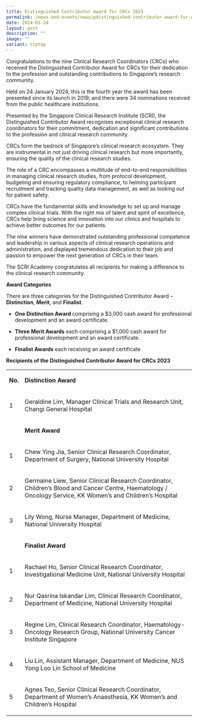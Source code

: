 ```yaml
---
title: Distinguished Contributor Award for CRCs 2023
permalink: /news-and-events/news/pdistinguished-contributor-award-for-crcs-2023/
date: 2024-01-24
layout: post
description: ""
image: ""
variant: tiptap
---
```

<p>Congratulations to the nine Clinical Research Coordinators (CRCs) who received the Distinguished Contributor Award for CRCs for their dedication to the profession and outstanding contributions to Singapore’s research community.</p><p>Held on 24 January 2024, this is the fourth year the award has been presented since its launch in 2019, and there were 34 nominations received from the public healthcare institutions.</p><p>Presented by the Singapore Clinical Research Institute (SCRI), the Distinguished Contributor Award recognises exceptional clinical research coordinators for their commitment, dedication and significant contributions to the profession and clinical research community.</p><p>CRCs form the bedrock of Singapore’s clinical research ecosystem. They are instrumental in not just driving clinical research but more importantly, ensuring the quality of the clinical research studies.</p><p>The role of a CRC encompasses a multitude of end-to-end responsibilities in managing clinical research studies, from protocol development, budgeting and ensuring regulatory compliance, to helming participant recruitment and tracking quality data management, as well as looking out for patient safety. &nbsp;&nbsp;&nbsp;&nbsp;&nbsp;&nbsp;&nbsp;&nbsp;&nbsp;&nbsp;&nbsp;&nbsp;&nbsp;&nbsp;&nbsp;&nbsp;&nbsp;&nbsp;&nbsp;&nbsp;&nbsp;&nbsp;&nbsp;&nbsp;&nbsp;&nbsp;&nbsp;&nbsp;&nbsp;&nbsp;&nbsp;&nbsp;&nbsp;&nbsp;&nbsp;&nbsp;&nbsp;&nbsp;&nbsp;&nbsp;&nbsp;&nbsp;&nbsp;&nbsp;&nbsp;&nbsp;&nbsp;&nbsp;&nbsp;&nbsp;&nbsp;&nbsp;&nbsp;&nbsp;</p><p>CRCs have the fundamental skills and knowledge to set up and manage complex clinical trials. With the right mix of talent and spirit of excellence, CRCs help bring science and innovation into our clinics and hospitals to achieve better outcomes for our patients.</p><p>The nine winners have demonstrated outstanding professional competence and leadership in various aspects of clinical research operations and administration, and displayed tremendous dedication to their job and passion to empower the next generation of CRCs in their team.</p><p>The SCRI Academy congratulates all recipients for making a difference to the clinical research community.</p><p><strong>Award Categories</strong></p><p>There are three categories for the Distinguished Contributor Award – <strong>Distinction</strong>, <strong>Merit</strong>, and <strong>Finalist</strong>.</p><ul data-tight="true" class="tight"><li><p><strong>One Distinction Award </strong>comprising a $3,000 cash award for professional development and an award certificate.</p></li></ul><ul data-tight="true" class="tight"><li><p><strong>Three Merit Awards</strong> each comprising a $1,000 cash award for professional development and an award certificate.</p></li></ul><ul data-tight="true" class="tight"><li><p><strong>Finalist Awards</strong> each receiving an award certificate</p></li></ul><p><strong>Recipients of the Distinguished Contributor Award for CRCs 2023</strong></p><table><tbody><tr><td rowspan="1" colspan="1"><p><strong>No.</strong></p></td><td rowspan="1" colspan="1"><p><strong>Distinction Award</strong></p></td></tr><tr><td rowspan="1" colspan="1"><p>1</p></td><td rowspan="1" colspan="1"><p>Geraldine Lim, Manager Clinical Trials and Research Unit, Changi General Hospital</p></td></tr><tr><td rowspan="1" colspan="1"><p><strong>&nbsp;</strong></p></td><td rowspan="1" colspan="1"><p><strong>Merit Award</strong></p></td></tr><tr><td rowspan="1" colspan="1"><p>1</p></td><td rowspan="1" colspan="1"><p>Chew Ying Jia, Senior Clinical Research Coordinator, Department of Surgery, National University Hospital</p></td></tr><tr><td rowspan="1" colspan="1"><p>2</p></td><td rowspan="1" colspan="1"><p>Germaine Liew, Senior Clinical Research Coordinator, Children’s Blood and Cancer Centre, Haematology / Oncology Service, KK Women’s and Children’s Hospital</p></td></tr><tr><td rowspan="1" colspan="1"><p>3</p></td><td rowspan="1" colspan="1"><p>Lily Wong, Nurse Manager, Department of Medicine, National University Hospital</p></td></tr><tr><td rowspan="1" colspan="1"><p><strong>&nbsp;</strong></p></td><td rowspan="1" colspan="1"><p><strong>Finalist Award</strong></p></td></tr><tr><td rowspan="1" colspan="1"><p>1</p></td><td rowspan="1" colspan="1"><p>Rachael Ho, Senior Clinical Research Coordinator, Investigational Medicine Unit, National University Hospital</p></td></tr><tr><td rowspan="1" colspan="1"><p>2</p></td><td rowspan="1" colspan="1"><p>Nur Qasrina Iskandar Lim, Clinical Research Coordinator, Department of Medicine, National University Hospital</p></td></tr><tr><td rowspan="1" colspan="1"><p>3</p></td><td rowspan="1" colspan="1"><p>Regine Lim, Clinical Research Coordinator, Haematology-Oncology Research Group, National University Cancer Institute Singapore</p></td></tr><tr><td rowspan="1" colspan="1"><p>4</p></td><td rowspan="1" colspan="1"><p>Liu Lin, Assistant Manager, Department of Medicine, NUS Yong Loo Lin School of Medicine</p></td></tr><tr><td rowspan="1" colspan="1"><p>5</p></td><td rowspan="1" colspan="1"><p>Agnes Teo, Senior Clinical Research Coordinator, Department of Women’s Anaesthesia, KK Women’s and Children’s Hospital  &nbsp;</p></td></tr></tbody></table><p></p>